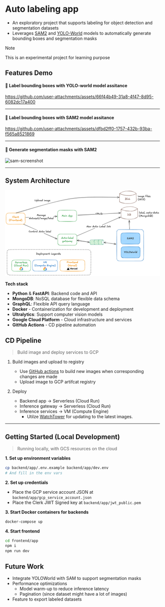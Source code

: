 # Auto labeling app



- An exploratory project that supports labeling for object detection and segmentation datasets
- Leverages [SAM2](https://docs.ultralytics.com/models/sam-2/) and [YOLO-World](https://docs.ultralytics.com/models/yolo-world/) models to automatically generate bounding boxes and segmentation masks

> [!NOTE]
> This is an experimental project for learning purpose



## Features Demo


#### 🎥 Label bounding boxes with YOLO-world model assitance

https://github.com/user-attachments/assets/66f44b49-31a8-4f47-8d95-6082dc17a400

---

#### 🎥 Label bounding boxes with SAM2 model assitance

https://github.com/user-attachments/assets/dfbd2ff0-1757-432b-93ba-f565a8521869

---

#### 📸 Generate segmentation masks with SAM2
<img width="1409" height="920" alt="sam-screenshot" src="https://github.com/user-attachments/assets/3378877c-8388-4f93-9da8-5fb9a214ea54" />




---



## System Architecture

![image](docs/images/architecture.png)


**Tech stack**
- **Python** & **FastAPI**: Backend code and API
- **MongoDB**: NoSQL database for flexible data schema
- **GraphQL**: Flexible API query language
- **Docker** - Containerization for development and deployment
- **Ultralytics**: Support computer vision models
- **Google Cloud Platform** - Cloud infrastructure and services
- **GitHub Actions** - CD pipeline automation





## CD Pipeline
> Build image and deploy services to GCP

1. Build images and upload to registry 
    - Use [GitHub actions](.github/workflows) to build new images when corresponding changes are made
    - Upload image to GCP artifcat registry

2. Deploy
    - Backend app -> Serverless (Cloud Run)
    - Inference gateway -> Serverless (Cloud Run)
    - Inference services -> VM (Compute Engine)
        - Utilze [WatchTower](https://github.com/containrrr/watchtower/) for updating to the latest images.


---


## Getting Started (Local Development)

> Running locally, with GCS resources on the cloud

**1. Set up environment variables**

```sh
cp backend/app/.env.example backend/app/dev.env
# And fill in the env vars
```

**2. Set up credentials**

- Place the GCP service account JSON at `backend/app/gcp_service_account.json`
- Place the Clerk JWT Signed key at `backend/app/jwt_public.pem`

**3. Start Docker containers for backends**
```sh
docker-compose up
```

**4. Start frontend**
```sh
cd frontend/app
npm i
npm run dev
```



## Future Work
- Integrate YOLOWorld with SAM to support segmentation masks  
- Performance optimizations
  - Model warm-up to reduce inference latency
  - Pagination (since dataset might have a lot of images)
- Feature to export labeled datasets
